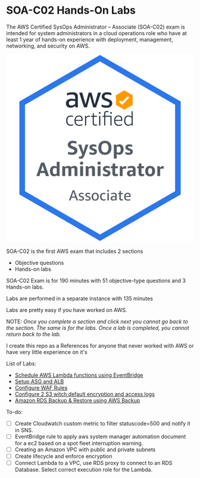# SOA-C02 Hands-On Labs

The AWS Certified SysOps Administrator – Associate (SOA-C02) exam is intended for system administrators in a
cloud operations role who have at least 1 year of hands-on experience with deployment, management,
networking, and security on AWS.

<p align="center">
  <img src="https://github.com/aidenpearce001/SOA-C02-Labs/blob/master/Images/AWS-SysOpAdmin-Associate-2022.png">
</p>

SOA-C02 is the first AWS exam that includes 2 sections
- Objective questions
- Hands-on labs

SOA-C02 Exam is for 190 minutes with 51 objective-type questions and 3 Hands-on labs.

Labs are performed in a separate instance with 135 minutes

Labs are pretty easy if you have worked on AWS.

NOTE: *Once you complete a section and click next you cannot go back to the section. The same is for the labs. Once a lab is completed, you cannot return back to the lab.*

I create this repo as a References for anyone that never worked with AWS or have very little experience on it's

List of Labs: 

- [Schedule AWS Lambda functions using EventBridge ](lambda-sns-eventbridge/README.md)
- [Setup ASG and ALB](asg-alb/README.md)
- [Configure WAF Rules](waf/README.md)
- [Configure 2 S3 witch default encryption and access logs](s3-encryption-accesslogs/README.md)
- [Amazon RDS Backup & Restore using AWS Backup](rds-backups-plan/README.md)

To-do: 
- [ ] Create Cloudwatch custom metric to filter statuscode=500 and notify it in SNS.
- [ ] EventBridge rule to apply aws system manager automation document for a ec2 based on a spot fleet interruption warning.
- [ ] Creating an Amazon VPC with public and private subnets
- [ ] Create lifecycle and enforce encryption
- [ ] Connect Lambda to a VPC, use RDS proxy to connect to an RDS Database. Select correct execution role for the Lambda.
